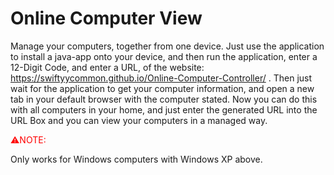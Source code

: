 # Online Computer View
Manage your computers, together from one device. Just use the application to install a java-app onto your device, and then run the application, enter a 12-Digit Code, and enter a URL, of the website:
https://swiftyycommon.github.io/Online-Computer-Controller/ . Then just wait for the application to get your computer information, and open a new tab in your default browser with the computer stated. Now you can do this with all computers in your home, and just enter the generated URL into the URL Box and you can view your computers in a managed way. 
<p style="color:red;">⚠️NOTE: </p> Only works for Windows computers with Windows XP above.
